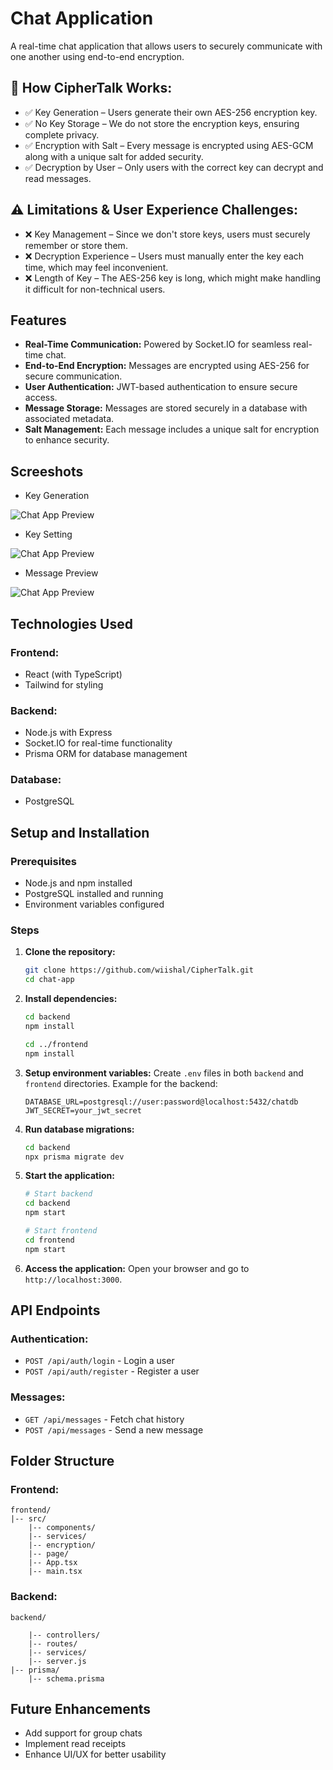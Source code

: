 # Chat Application


A real-time chat application that allows users to securely communicate with one another using end-to-end encryption.

## 🔑 How CipherTalk Works:

- ✅ Key Generation – Users generate their own AES-256 encryption key.
- ✅ No Key Storage – We do not store the encryption keys, ensuring complete privacy.
- ✅ Encryption with Salt – Every message is encrypted using AES-GCM along with a unique salt for added security.
- ✅ Decryption by User – Only users with the correct key can decrypt and read messages.

## ⚠️ Limitations & User Experience Challenges:
- ❌ Key Management – Since we don't store keys, users must securely remember or store them.
- ❌ Decryption Experience – Users must manually enter the key each time, which may feel inconvenient.
- ❌ Length of Key – The AES-256 key is long, which might make handling it difficult for non-technical users.

## Features

- **Real-Time Communication:** Powered by Socket.IO for seamless real-time chat.
- **End-to-End Encryption:** Messages are encrypted using AES-256 for secure communication.
- **User Authentication:** JWT-based authentication to ensure secure access.
- **Message Storage:** Messages are stored securely in a database with associated metadata.
- **Salt Management:** Each message includes a unique salt for encryption to enhance security.


## Screeshots 
- Key Generation
  
![Chat App Preview](frontend/public/cp.jfif)
  
- Key Setting
  
![Chat App Preview](frontend/public/cp1.jfif)

- Message Preview 
  
![Chat App Preview](frontend/public/cp3.jpg)
  
  
## Technologies Used

### Frontend:
- React (with TypeScript)
- Tailwind for styling

### Backend:
- Node.js with Express
- Socket.IO for real-time functionality
- Prisma ORM for database management

### Database:
- PostgreSQL

## Setup and Installation

### Prerequisites
- Node.js and npm installed
- PostgreSQL installed and running
- Environment variables configured

### Steps

1. **Clone the repository:**
   ```bash
   git clone https://github.com/wiishal/CipherTalk.git
   cd chat-app
   ```

2. **Install dependencies:**
   ```bash
   cd backend
   npm install

   cd ../frontend
   npm install
   ```

3. **Setup environment variables:**
   Create `.env` files in both `backend` and `frontend` directories. Example for the backend:
   ```env
   DATABASE_URL=postgresql://user:password@localhost:5432/chatdb
   JWT_SECRET=your_jwt_secret
   ```

4. **Run database migrations:**
   ```bash
   cd backend
   npx prisma migrate dev
   ```

5. **Start the application:**
   ```bash
   # Start backend
   cd backend
   npm start

   # Start frontend
   cd frontend
   npm start
   ```

6. **Access the application:**
   Open your browser and go to `http://localhost:3000`.

## API Endpoints

### Authentication:
- `POST /api/auth/login` - Login a user
- `POST /api/auth/register` - Register a user

### Messages:
- `GET /api/messages` - Fetch chat history
- `POST /api/messages` - Send a new message

## Folder Structure

### Frontend:
```
frontend/
|-- src/
    |-- components/
    |-- services/
    |-- encryption/
    |-- page/
    |-- App.tsx
    |-- main.tsx
```

### Backend:
```
backend/

    |-- controllers/
    |-- routes/
    |-- services/
    |-- server.js
|-- prisma/
    |-- schema.prisma
```

## Future Enhancements
- Add support for group chats
- Implement read receipts
- Enhance UI/UX for better usability


